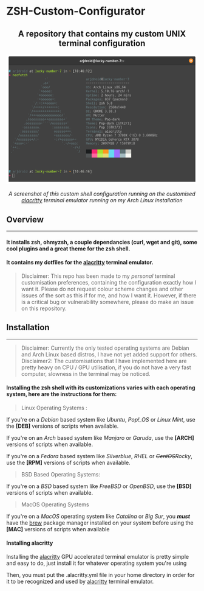 # ZSH-Custom-Configurator
<h2 align=center> A repository that contains my custom UNIX terminal configuration </h2>

<p align=center>
<img src=https://github.com/Arjdroid/PictureHolder/blob/main/Arch-Linux-Screenshot%20from%202021-02-20%2010-46-19.png  alt=Screenshot>
</p>

<p align="center"><i>A screenshot of this custom shell configuration running on the customised <a href="https://github.com/alacritty/alacritty">alacritty</a> terminal emulator running on my Arch Linux installation</i></p>

## Overview
---

#### It installs zsh, ohmyzsh, a couple dependancies (curl, wget and git), some cool plugins and a great theme for the zsh shell.

#### It contains my dotfiles for the [alacritty](https://github.com/alacritty/alacritty) terminal emulator.

> Disclaimer: This repo has been made to my _personal_ terminal customisation preferences, containing the configuration exactly how _I_ want it. Please do not request colour scheme changes and other issues of the sort as this if for me, and how I want it. However, if there is a critical bug or vulnerability somewhere, please do make an issue on this repository.

## Installation
--- 
> Disclaimer: Currently the only tested operating systems are Debian and Arch Linux based distros, I have not yet added support for others.
> Disclaimer2: The customisations that I have implemented here are pretty heavy on CPU / GPU utilisation, if you do not have a very fast computer, slowness in the terminal may be noticed.

#### Installing the zsh shell with its customizations varies with each operating system, here are the instructions for them:

> Linux Operating Systems :

If you're on a _Debian_ based system like _Ubuntu_, _Pop!\_OS_ or _Linux Mint_, use the **[DEB]** versions of scripts when available.

If you're on an _Arch_ based system like _Manjaro_ or _Garuda_, use the **[ARCH]** versions of scripts when available.

If you're on a _Fedora_ based system like _Silverblue_, _RHEL_ or _~~CentOS~~Rocky_, use the **[RPM]** versions of scripts when available.

> BSD Based Operating Systems:

If you're on a _BSD_ based system like _FreeBSD_ or _OpenBSD_, use the **[BSD]** versions of scripts when available.

> MacOS Operating Systems

If you're on a _MacOS_ operating system like _Catalina_ or _Big Sur_, you **_must_** have the [brew](https://brew.sh) package manager installed on your system before using the **[MAC]** versions of scripts when available

#### Installing alacritty

Installing the [alacritty](https://github.com/alacritty/alacritty) GPU accelerated terminal emulator is pretty simple and easy to do, just install it for whatever operating system you're using

Then, you must put the .alacritty.yml file in your home directory in order for it to be recognized and used by [alacritty](https://github.com/alacritty/alacritty) terminal emulator.
